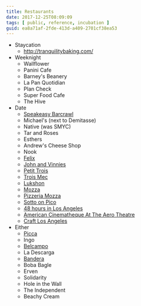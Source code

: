 ```yaml
---
title: Restaurants
date: 2017-12-25T08:09:09
tags: [ public, reference, incubation ]
guid: ea8a71af-2fde-413d-a409-2701cf38ea53
---
```



<!--more-->

 * Staycation
   * http://tranquilitybaking.com/
 * Weeknight
   * Wallflower
   * Panini Cafe
   * Barney's Beanery
   * La Pan Quotidian
   * Plan Check
   * Super Food Cafe
   * The Hive
 * Date
   * [Speakeasy Barcrawl](https://www.thrillist.com/drink/los-angeles/hidden-speakeasy-bars-los-angeles)
   * Michael's (next to Demitasse)
   * Native (was SMYC)
   * Tar and Roses
   * Esthers
   * Andrew's Cheese Shop
   * Nook
   * [Felix](https://ziprecruiter.slack.com/archives/D069ZQM8F/p1500832315637487")
   * [John and Vinnies](https://ziprecruiter.slack.com/archives/D069ZQM8F/p1500832315637487")
   * [Petit Trois](https://ziprecruiter.slack.com/archives/D069ZQM8F/p1500832315637487")
   * [Trois Mec](https://ziprecruiter.slack.com/archives/D069ZQM8F/p1500832315637487")
   * [Lukshon](https://ziprecruiter.slack.com/archives/D069ZQM8F/p1500832315637487")
   * [Mozza](https://ziprecruiter.slack.com/archives/D069ZQM8F/p1500832315637487")
   * [Pizzeria Mozza](https://ziprecruiter.slack.com/archives/D069ZQM8F/p1500832315637487")
   * [Sotto on Pico](https://ziprecruiter.slack.com/archives/D069ZQM8F/p1500832315637487")
   * [48 hours in Los Angeles](http://www.travelchannel.com/shows/the-layover/travel-guides/48-hours-in-los-angeles-travel-guide)
   * [American Cinematheque At The Aero Theatre](http://www.fandango.com/americancinemathequeattheaerotheatre_aacpd/theaterpage)
   * [Craft Los Angeles](https://www.craftedhospitality.com/restaurants/)
 * Either
   * [Picca](http://www.piccaperu.com/)
   * Ingo
   * [Belcampo](http://www.belcampo.com/restaurant/santa-monica/)
   * La Descarga
   * [Bandera](http://banderarestaurants.com/locations/brentwood/)
   * Boba Bagle
   * Erven
   * Solidarity
   * Hole in the Wall
   * The Independent
   * Beachy Cream
